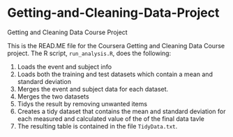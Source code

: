 # Getting-and-Cleaning-Data-Project
Getting and Cleaning Data Course Project

 This is the READ.ME file for  the Coursera Getting and Cleaning Data Course project.
 The R script, `run_analysis.R`, does the following:

 1. Loads the event and subject info
 2. Loads both the training and test datasets which
     contain a mean and standard deviation
 3. Merges the event and subject data for each dataset.
 4. Merges the two datasets
 5. Tidys the result by removing unwanted items
 7. Creates a tidy dataset that contains the mean and standard deviation for each 
      measured  and calculated value of the of the final data tavle
 6. The resulting table is contained in the file `TidyData.txt`.
